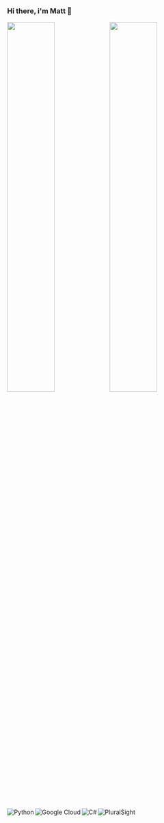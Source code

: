 ### Hi there, i'm Matt 👋

<img align="left" width="47%" src="https://github-readme-stats.vercel.app/api?username=oddell&show_icons=true&theme=dracula" /> 
<img align="left" width="47%" src="https://github-readme-stats.vercel.app/api/top-langs/?username=oddell&layout=compact" /> 

<img align="left" alt="Python" src="https://img.shields.io/badge/python-3670A0?style=for-the-badge&logo=python&logoColor=ffdd54"/> 
<img align="left" alt="Google Cloud" src="https://img.shields.io/badge/GoogleCloud-%234285F4.svg?style=for-the-badge&logo=google-cloud&logoColor=white"/> 
<img align="left" alt="C#" src="https://img.shields.io/badge/c%23-%23239120.svg?style=for-the-badge&logo=c-sharp&logoColor=white"/> 
<img align="left" alt="PluralSight" src="https://img.shields.io/badge/Pluralsight-EE3057?style=for-the-badge&logo=pluralsight&logoColor=white"/> 
 
